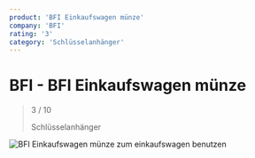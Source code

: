 ```yaml
---
product: 'BFI Einkaufswagen münze'
company: 'BFI'
rating: '3'
category: 'Schlüsselanhänger'
---
```


# BFI - BFI Einkaufswagen münze
>
> 3 / 10
>
> Schlüsselanhänger

![BFI Einkaufswagen münze](./assets/bfi-bfi-einkaufswagen-münze-82c60dcf-afd2-49a5-a699-3f29cee71006.jpg)
zum einkaufswagen benutzen
